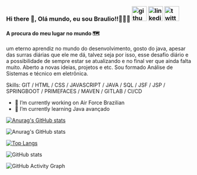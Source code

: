 ### Hi there 👋, Olá mundo, eu sou Braulio!!🙋🏻‍♂️  [<img src='https://cdn.jsdelivr.net/npm/simple-icons@3.0.1/icons/github.svg' alt='github' height='40'>](https://github.com/https://github.com/brauliosassi)  [<img src='https://cdn.jsdelivr.net/npm/simple-icons@3.0.1/icons/linkedin.svg' alt='linkedin' height='40'>](https://www.linkedin.com/in/https://www.linkedin.com/in/braulio-agra-sássi-7aba3055//)  [<img src='https://cdn.jsdelivr.net/npm/simple-icons@3.0.1/icons/twitter.svg' alt='twitter' height='40'>](https://twitter.com/@brawrj) 
#### A procura do meu lugar no mundo 🗺


um eterno aprendiz no mundo do desenvolvimento, gosto do java, apesar das surras diárias que ele me dá, talvez seja por isso, esse desafio diário e a possibilidade de sempre estar se atualizando e no final ver que ainda falta muito. Aberto a novas ideias, projetos e etc. Sou formado  Análise de Sistemas e técnico em eletrônica.

Skills: GIT / HTML / CSS / JAVASCRIPT / JAVA / SQL / JSF / JSP / SPRINGBOOT / PRIMEFACES / MAVEN / GITLAB / CI/CD

- 🔭 I’m currently working on Air Force Brazilian 
- 🌱 I’m currently learning Java avançado 

[![Anurag's GitHub stats](https://github-readme-stats.vercel.app/api?username=brauliosassi)](https://github.com/brauliosassi/github-readme-stats)

![Anurag's GitHub stats](https://github-readme-stats.vercel.app/api?username=brauliosassi&show_icons=true)

 

[![Top Langs](https://github-readme-stats.vercel.app/api/top-langs/?username=https://github.com/brauliosassi)](https://github.com/brauliossasi/github-readme-stats)

![GitHub stats](https://github-readme-stats.vercel.app/api?username=https://github.com/brauliosassi&show_icons=true)  

![GitHub Activity Graph](https://activity-graph.herokuapp.com/graph?username=https://github.com/brauliosassi)  


